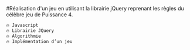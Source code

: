 
#Réalisation d'un jeu en utilisant la librairie jQuery reprenant les règles du célèbre jeu de Puissance 4.


```javascript
🔥 Javascript
🔥 Librairie JQuery
🔥 Algorithmie
🔥 Implémentation d’un jeu

